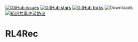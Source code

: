 [![GitHub issues](https://img.shields.io/github/issues/jhljx/RL4Rec.svg?style=flat-square)](https://github.com/jhljx/RL4Rec/issues)
[![GitHub stars](https://img.shields.io/github/stars/jhljx/RL4Rec.svg?style=flat-square)](https://github.com/jhljx/RL4Rec/stargazers)
[![GitHub forks](https://img.shields.io/github/forks/jhljx/RL4Rec.svg?style=flat-square)](https://github.com/jhljx/RL4Rec/network/members)
![Downloads](https://img.shields.io/github/downloads/jhljx/RL4Rec/total)
<a rel="license" href="http://creativecommons.org/licenses/by-nc-sa/4.0/"><img alt="知识共享许可协议" style="border-width:0" src="https://img.shields.io/badge/license-CC%20BY--NC--SA%204.0-lightgrey" /></a>
# RL4Rec


